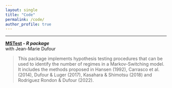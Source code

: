 ```yaml
---
layout: single
title: "Code"
permalink: /code/
author_profile: true
---
```

---

**[MSTest](https://cran.r-project.org/web/packages/MSTest/index.html) - _R package_**  
with Jean-Marie Dufour
>This package implements hypothesis testing procedures that can be used to identify the number of regimes in a Markov-Switching model. It includes the methods proposed in Hansen (1992), Carrasco et al. (2014), Dufour & Luger (2017), Kasahara & Shimotsu (2018) and Rodriguez Rondon & Dufour (2022). 
